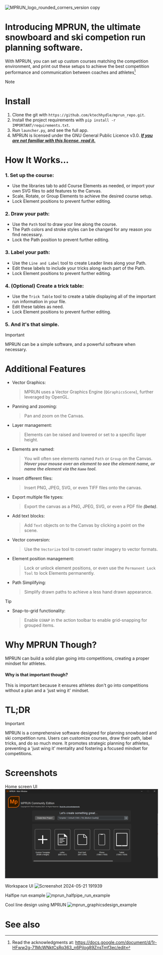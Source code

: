 ![MPRUN_logo_rounded_corners_version copy](https://github.com/ktechhydle/mprun_repo/assets/151480646/ebc27d9a-651a-430e-bfe4-d345d6bef3fe)
# Introducing MPRUN, the ultimate snowboard and ski competion run planning software.

With MPRUN, you can set up custom courses matching the competition environment, and print out these setups to achieve the best competition performance and communication between coaches and athletes[^1]

> [!NOTE]
> # Install
> 1. Clone the git with `https://github.com/ktechhydle/mprun_repo.git`.
> 2. Install the project requirements with `pip install -r IMPORTANT/requirements.txt`.
> 3. Run `launcher.py`, and see the full app.
> 4. MPRUN is licensed under the GNU General Public Licence v3.0. [***If you are not familiar with this license, read it.***](license.txt)

# How It Works...
### 1. Set up the course:
- Use the libraries tab to add Course Elements as needed, or import your own SVG files to add features to the Canvas.
- Scale, Rotate, or Group Elements to achieve the desired course setup.
- Lock Element positions to prevent further editing.
### 2. Draw your path:
- Use the `Path` tool to draw your line along the course.
- The Path colors and stroke styles can be changed for any reason you find necessary.
- Lock the Path position to prevent further editing.
### 3. Label your path:
- Use the `Line and Label` tool to create Leader lines along your Path.
- Edit these labels to include your tricks along each part of the Path.
- Lock Element positions to prevent further editing.
### 4. (Optional) Create a trick table:
- Use the `Trick Table` tool to create a table displaying all of the important run information in your file.
- Edit these tables as need.
- Lock Element positions to prevent further editing.
### 5. And it's that simple. 
> [!IMPORTANT]
> MPRUN can be a simple software, and a powerful software when necessary.

# Additional Features
- Vector Graphics:
	> MPRUN uses a Vector Graphics Engine (`QGraphicsScene`), further leveraged by OpenGL.
- Panning and zooming:
	> Pan and zoom on the Canvas.
- Layer management:
	> Elements can be raised and lowered or set to a specific layer height.
- Elements are named:
	> You will often see elements named `Path` or `Group` on the Canvas. ***Hover your mouse over an element to see the element name, or name the element via the `Name` tool.***
- Insert different files:
	> Insert PNG, JPEG, SVG, or even TIFF files onto the canvas.
- Export multiple file types:
	> Export the canvas as a PNG, JPEG, SVG, or even a PDF file ***(beta)***.
- Add text blocks:
	> Add `Text` objects on to the Canvas by clicking a point on the scene.
- Vector conversion:
  	> Use the `Vectorize` tool to convert raster imagery to vector formats.
- Element position management:
  	> Lock or unlock element positions, or even use the `Permanent Lock Tool` to lock Elements permanently.
- Path Simplifying:
  	> Simplify drawn paths to achieve a less hand drawn appearance.
> [!TIP]
> - Snap-to-grid functionality:
> 	> Enable `GSNAP` in the action toolbar to enable grid-snapping for grouped items.

# Why MPRUN Though?
MPRUN can build a solid plan going into competitions, creating a proper mindset for athletes.
#### Why is that important though? 
This is important because it ensures athletes don't go into competitions without a plan and a 'just wing it' mindset.

# TL;DR
> [!IMPORTANT]
> MPRUN is a comprehensive software designed for planning snowboard and ski competition runs. Users can customize courses, draw their path, label tricks, and do so much more. It promotes strategic planning for athletes, preventing a 'just wing it' mentality and fostering a focused mindset for competitions.

# Screenshots
Home screen UI
![mprun_homescreen_screenshot.png](Examples%2Fmprun_homescreen_screenshot.png)

Workspace UI
![Screenshot 2024-05-21 191939](https://github.com/ktechhydle/mprun_repo/assets/151480646/e6ccd3b5-f269-48a0-bf3f-7b88b065d2e1)

Halfipe run example
![mprun_halfpipe_run_example](https://github.com/ktechhydle/mprun_repo/assets/151480646/ce52950f-e929-4f02-a482-2adcc3d061be)

Cool line design using MPRUN
![mprun_graphicsdesign_example](https://github.com/ktechhydle/mprun_repo/assets/151480646/35f5a602-3bc8-4837-930d-9c6a38c78107)

# See also
[^1]: Read the acknowledgments at: https://docs.google.com/document/d/1r-HFww2g-71McWNktCsRq363_n6Pjlog89ZnsTmf3ec/edit
